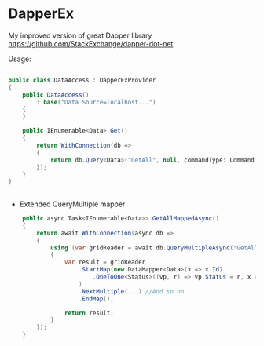 # DapperEx
My improved version of great Dapper library https://github.com/StackExchange/dapper-dot-net

Usage:

```csharp

public class DataAccess : DapperExProvider
{
    public DataAccess()
        : base("Data Source=localhost...")
    {
    }

    public IEnumerable<Data> Get()
    {
        return WithConnection(db =>
        {
            return db.Query<Data>("GetAll", null, commandType: CommandType.StoredProcedure);
        });
    }
}
        
```

+ Extended QueryMultiple mapper
```csharp
    public async Task<IEnumerable<Data>> GetAllMappedAsync()
    {
        return await WithConnection(async db =>
        {
            using (var gridReader = await db.QueryMultipleAsync("GetAll"))
            {
                var result = gridReader
                    .StartMap(new DataMapper<Data>(x => x.Id)
                        .OneToOne<Status>((vp, r) => vp.Status = r, x => x.StatusId)
                    )
                    .NextMultiple(...) //And so on
                    .EndMap();

                return result;
            }
        });
    }    
```
